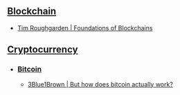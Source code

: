 
## [Blockchain](https://en.wikipedia.org/wiki/Blockchain)
- [Tim Roughgarden | Foundations of Blockchains](https://www.youtube.com/playlist?list=PLEGCF-WLh2RLOHv_xUGLqRts_9JxrckiA)
## [Cryptocurrency](https://en.wikipedia.org/wiki/Cryptocurrency)
- ### [Bitcoin](https://en.wikipedia.org/wiki/Bitcoin)
	- [3Blue1Brown | But how does bitcoin actually work?](https://www.youtube.com/@3blue1brown)